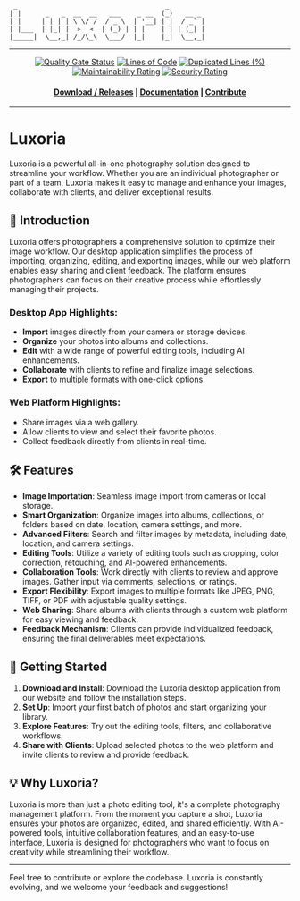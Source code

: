 ```
 _                                     _         
| |      _   _  __  __   ___    _ __  (_)   __ _ 
| |     | | | | \ \/ /  / _ \  | '__| | |  / _` |
| |___  | |_| |  >  <  | (_) | | |    | | | (_| |
|_____|  \__,_| /_/\_\  \___/  |_|    |_|  \__,_|
```
----------------  

<div align="center">

[![Quality Gate Status](https://sonarqube.bluepelicandev.com/api/project_badges/measure?project=Luxoria-Desktop&metric=alert_status&token=sqb_c59d628d8e6087f1d92691a8b5027264ad1405bd)](https://sonarqube.bluepelicandev.com/dashboard?id=Luxoria-Desktop) [![Lines of Code](https://sonarqube.bluepelicandev.com/api/project_badges/measure?project=Luxoria-Desktop&metric=ncloc&token=sqb_c59d628d8e6087f1d92691a8b5027264ad1405bd)](https://sonarqube.bluepelicandev.com/dashboard?id=Luxoria-Desktop) [![Duplicated Lines (%)](https://sonarqube.bluepelicandev.com/api/project_badges/measure?project=Luxoria-Desktop&metric=duplicated_lines_density&token=sqb_c59d628d8e6087f1d92691a8b5027264ad1405bd)](https://sonarqube.bluepelicandev.com/dashboard?id=Luxoria-Desktop) [![Maintainability Rating](https://sonarqube.bluepelicandev.com/api/project_badges/measure?project=Luxoria-Desktop&metric=sqale_rating&token=sqb_c59d628d8e6087f1d92691a8b5027264ad1405bd)](https://sonarqube.bluepelicandev.com/dashboard?id=Luxoria-Desktop) [![Security Rating](https://sonarqube.bluepelicandev.com/api/project_badges/measure?project=Luxoria-Desktop&metric=security_rating&token=sqb_c59d628d8e6087f1d92691a8b5027264ad1405bd)](https://sonarqube.bluepelicandev.com/dashboard?id=Luxoria-Desktop)

</div>

<h4 align="center">
  <a href="https://github.com/EpitechPromo2026/G-EIP-700-STG-7-1-eip-lucas.hoch/releases">Download / Releases</a> |
  <a href="./docs">Documentation</a> |
  <a href="./docs/CONTRIBUTING.md">Contribute</a>
</h4>

----------------

# Luxoria

Luxoria is a powerful all-in-one photography solution designed to streamline your workflow. Whether you are an individual photographer or part of a team, Luxoria makes it easy to manage and enhance your images, collaborate with clients, and deliver exceptional results.

## 📸 **Introduction**

Luxoria offers photographers a comprehensive solution to optimize their image workflow. Our desktop application simplifies the process of importing, organizing, editing, and exporting images, while our web platform enables easy sharing and client feedback. The platform ensures photographers can focus on their creative process while effortlessly managing their projects.

### **Desktop App Highlights**:
- **Import** images directly from your camera or storage devices.
- **Organize** your photos into albums and collections.
- **Edit** with a wide range of powerful editing tools, including AI enhancements.
- **Collaborate** with clients to refine and finalize image selections.
- **Export** to multiple formats with one-click options.

### **Web Platform Highlights**:
- Share images via a web gallery.
- Allow clients to view and select their favorite photos.
- Collect feedback directly from clients in real-time.

## 🛠️ **Features**

- **Image Importation**: Seamless image import from cameras or local storage.
- **Smart Organization**: Organize images into albums, collections, or folders based on date, location, camera settings, and more.
- **Advanced Filters**: Search and filter images by metadata, including date, location, and camera settings.
- **Editing Tools**: Utilize a variety of editing tools such as cropping, color correction, retouching, and AI-powered enhancements.
- **Collaboration Tools**: Work directly with clients to review and approve images. Gather input via comments, selections, or ratings.
- **Export Flexibility**: Export images to multiple formats like JPEG, PNG, TIFF, or PDF with adjustable quality settings.
- **Web Sharing**: Share albums with clients through a custom web platform for easy viewing and feedback.
- **Feedback Mechanism**: Clients can provide individualized feedback, ensuring the final deliverables meet expectations.

## 🚀 **Getting Started**

1. **Download and Install**: Download the Luxoria desktop application from our website and follow the installation steps.
2. **Set Up**: Import your first batch of photos and start organizing your library.
3. **Explore Features**: Try out the editing tools, filters, and collaborative workflows.
4. **Share with Clients**: Upload selected photos to the web platform and invite clients to review and provide feedback.

## 💡 **Why Luxoria?**

Luxoria is more than just a photo editing tool, it's a complete photography management platform. From the moment you capture a shot, Luxoria ensures your photos are organized, edited, and shared efficiently. With AI-powered tools, intuitive collaboration features, and an easy-to-use interface, Luxoria is designed for photographers who want to focus on creativity while streamlining their workflow.

---

Feel free to contribute or explore the codebase. Luxoria is constantly evolving, and we welcome your feedback and suggestions!